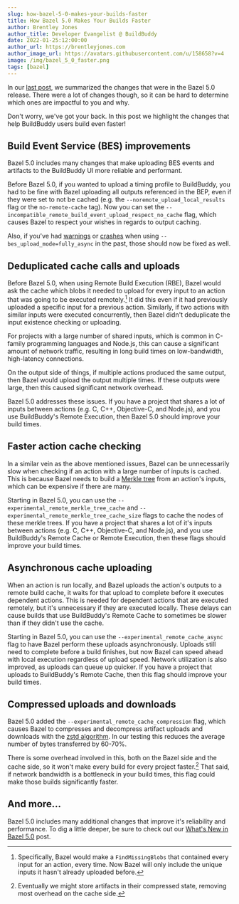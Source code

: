 ```yaml
---
slug: how-bazel-5-0-makes-your-builds-faster
title: How Bazel 5.0 Makes Your Builds Faster
author: Brentley Jones
author_title: Developer Evangelist @ BuildBuddy
date: 2022-01-25:12:00:00
author_url: https://brentleyjones.com
author_image_url: https://avatars.githubusercontent.com/u/158658?v=4
image: /img/bazel_5_0_faster.png
tags: [bazel]
---
```


In our [last post][bazel_5_0],
we summarized the changes that were in the Bazel 5.0 release.
There were a lot of changes though,
so it can be hard to determine which ones are impactful to you and why.

Don't worry, we've got your back.
In this post we highlight the changes that help BuildBuddy users build even faster!

[bazel_5_0]: whats-new-in-bazel-5-0.md

## Build Event Service (BES) improvements

Bazel 5.0 includes many changes that make uploading BES events and artifacts to the BuildBuddy UI more reliable and performant.

Before Bazel 5.0,
if you wanted to upload a timing profile to BuildBuddy,
you had to be fine with Bazel uploading all outputs referenced in the BEP,
even if they were set to not be cached
(e.g. the `--noremote_upload_local_results` flag or the `no-remote-cache` tag).
Now you can set the `--incompatible_remote_build_event_upload_respect_no_cache` flag,
which causes Bazel to respect your wishes in regards to output caching.

Also,
if you've had [warnings][bes_upload_mode_warnings] or [crashes][bes_upload_mode_crashes] when using `--bes_upload_mode=fully_async` in the past,
those should now be fixed as well.

[bes_upload_mode_crashes]: https://github.com/bazelbuild/bazel/issues/11408
[bes_upload_mode_warnings]: https://github.com/bazelbuild/bazel/issues/11392

## Deduplicated cache calls and uploads

Before Bazel 5.0,
when using Remote Build Execution (RBE),
Bazel would ask the cache which blobs it needed to upload for every input to an action that was going to be executed remotely.[^1]
It did this even if it had previously uploaded a specific input for a previous action.
Similarly,
if two actions with similar inputs were executed concurrently,
then Bazel didn't deduplicate the input existence checking or uploading.

For projects with a large number of shared inputs,
which is common in C-family programming languages and Node.js,
this can cause a significant amount of network traffic,
resulting in long build times on low-bandwidth, high-latency connections.

On the output side of things,
if multiple actions produced the same output,
then Bazel would upload the output multiple times.
If these outputs were large,
then this caused significant network overhead.

Bazel 5.0 addresses these issues.
If you have a project that shares a lot of inputs between actions
(e.g. C, C++, Objective-C, and Node.js),
and you use BuildBuddy's Remote Execution,
then Bazel 5.0 should improve your build times.

[^1]:
    Specifically,
    Bazel would make a `FindMissingBlobs` that contained every input for an action,
    every time.
    Now Bazel will only include the unique inputs it hasn't already uploaded before.

## Faster action cache checking

In a similar vein as the above mentioned issues,
Bazel can be unnecessarily slow when checking if an action with a large number of inputs is cached.
This is because Bazel needs to build a [Merkle tree][merkle_tree] from an action's inputs,
which can be expensive if there are many.

Starting in Bazel 5.0,
you can use the `--experimental_remote_merkle_tree_cache` and `--experimental_remote_merkle_tree_cache_size` flags to cache the nodes of these merkle trees.
If you have a project that shares a lot of it's inputs between actions
(e.g. C, C++, Objective-C, and Node.js),
and you use BuildBuddy's Remote Cache or Remote Execution,
then these flags should improve your build times.

[merkle_tree]: https://en.wikipedia.org/wiki/Merkle_tree

## Asynchronous cache uploading

When an action is run locally,
and Bazel uploads the action's outputs to a remote build cache,
it waits for that upload to complete before it executes dependent actions.
This is needed for dependent actions that are executed remotely,
but it's unnecessary if they are executed locally.
These delays can cause builds that use BuildBuddy's Remote Cache to sometimes be slower than if they didn't use the cache.

Starting in Bazel 5.0,
you can use the `--experimental_remote_cache_async` flag to have Bazel perform these uploads asynchronously.
Uploads still need to complete before a build finishes,
but now Bazel can speed ahead with local execution regardless of upload speed.
Network utilization is also improved,
as uploads can queue up quicker.
If you have a project that uploads to BuildBuddy's Remote Cache,
then this flag should improve your build times.

## Compressed uploads and downloads

Bazel 5.0 added the `--experimental_remote_cache_compression` flag,
which causes Bazel to compresses and decompress artifact uploads and downloads with the [zstd algorithm][zstd].
In our testing this reduces the average number of bytes transferred by 60-70%.

There is some overhead involved in this,
both on the Bazel side and the cache side,
so it won't make every build for every project faster.[^2]
That said,
if network bandwidth is a bottleneck in your build times,
this flag could make those builds significantly faster.

[zstd]: https://en.wikipedia.org/wiki/Zstandard

[^2]:
    Eventually we might store artifacts in their compressed state,
    removing most overhead on the cache side.

## And more...

Bazel 5.0 includes many additional changes that improve it's reliability and performance.
To dig a little deeper,
be sure to check out our [What's New in Bazel 5.0][bazel_5_0] post.
